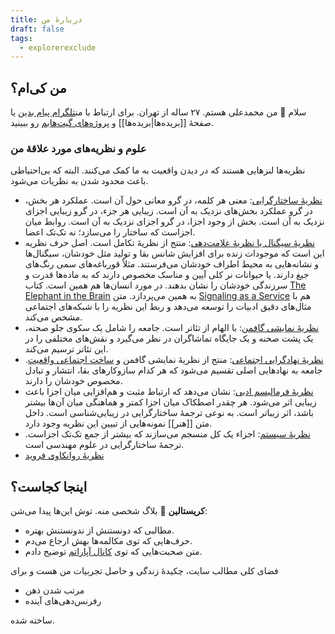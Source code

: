 ```yaml
---
title: دربارهٔ من
draft: false
tags:
  - explorerexclude
---
```

## من کی‌ام؟

سلام 👋 من محمدعلی هستم. ۲۷ ساله از تهران. برای ارتباط با من[تلگرام پیام بدین](https://t.me/eledah) یا صفحهٔ [[بریده‌ها|بریده‌ها]] و [پروژه‌های گیت‌هابم](https://eledah.ir/) رو ببینید. 

### علوم و نظریه‌های مورد علاقهٔ من

نظریه‌ها لنزهایی هستند که در دیدن واقعیت به ما کمک می‌کنند. البته که بی‌احتیاطی باعث محدود شدن به نظریات می‌شود.

- [نظریهٔ ساختارگرایی](https://en.wikipedia.org/wiki/Structuralism): معنی هر کلمه، در گرو معانی حول آن است. عملکرد هر بخش، در گرو عملکرد بخش‌های نزدیک به آن است. زیبایی هر جزء، در گرو زیبایی اجزای نزدیک به آن است. بخش از وجود اجزا، در گرو اجزای نزدیک به آن است. روابط میان اجزاست که ساختار را می‌سازد؛ نه تک‌تک اعضا.
- [نظریهٔ سیگنال یا نظریهٔ علامت‌دهی](https://en.wikipedia.org/wiki/Signalling_theory): منتج از نظریهٔ تکامل است. اصل حرف نظریه این است که موجودات زنده برای افزایش شانس بقا و تولید مثل خودشان، سیگنال‌ها و نشانه‌هایی به محیط اطراف خودشان می‌فرستند. مثلاً قورباغه‌های سمی رنگ‌های جیغ دارند. یا حیوانات نر کلی آیین و مناسک مخصوص دارند که به ماده‌ها قدرت و سرزندگی خودشان را نشان بدهند. در مورد انسان‌ها هم همین است. کتاب [The Elephant in the Brain](https://www.amazon.co.uk/dp/B077GZT9Q1/ref=mt_kindle?linkCode=gs2&tag=monote-21) به همین می‌پردازد. متن [Signaling as a Service](https://julian.digital/2020/03/28/signaling-as-a-service/) هم با مثال‌های دقیق ادبیات را توسعه می‌دهد و ربط این نظریه را با شبکه‌های اجتماعی مشخص می‌کند.
- [نظریهٔ نمایشی گافمن](https://en.wikipedia.org/wiki/Dramaturgy_(sociology)): با الهام از تئاتر است. جامعه را شامل یک سکوی جلو صحنه، یک پشت صحنه و یک جایگاه تماشاگران در نظر می‌گیرد و نقش‌های مختلفی را در این تئاتر ترسیم می‌کند.
- [نظریهٔ نهادگرایی اجتماعی](https://en.wikipedia.org/wiki/Institutional_theory): منتج از نظریهٔ نمایشی گافمن و [ساخت اجتماعی واقعیت](https://en.wikipedia.org/wiki/The_Social_Construction_of_Reality). جامعه به نهادهایی اصلی تقسیم می‌شود که هر کدام سازوکارهای بقا، انتشار و تبادل مخصوص خودشان را دارند.
- [نظریهٔ فرمالیسم ادبی](https://en.wikipedia.org/wiki/Formalism_(literature)): نشان می‌دهد که ارتباط مثبت و هم‌افزایی میان اجزا باعث زیبایی اثر می‌شود. هر چقدر اصطکاک میان اجزا کمتر و هماهنگی میان آن‌ها بیشتر باشد، اثر زیباتر است. به نوعی ترجمهٔ ساختارگرایی در زیبایی‌شناسی است. داخل متن [[هنر]] نمونه‌هایی از تبیین این نظریه وجود دارد. 
- [نظریهٔ سیستم](https://en.wikipedia.org/wiki/Systems_theory): اجزاء یک کل منسجم می‌سازند که بیشتر از جمع تک‌تک اجزاست. ترجمهٔ ساختارگرایی در علوم مهندسی است.
- [نظریهٔ روانکاوی فروید](https://en.wikipedia.org/wiki/Psychoanalysis)

## اینجا کجاست؟

**کریستالین** 🔮 بلاگ شخصی منه. توش این‌ها پیدا می‌شن:

- مطالبی که دونستنش از ندونستنش بهتره.
- حرف‌هایی که توی مکالمه‌ها بهش ارجاع می‌دم.
- متن صحبت‌هایی که توی [کانال آپاراتم](https://www.aparat.com/crystalline) توضیح دادم.

فضای کلی مطالب سایت، چکیدهٔ زندگی و حاصل تجربیات من هست و برای

- مرتب شدن ذهن
- رفرنس‌دهی‌های آینده

ساخته شده.